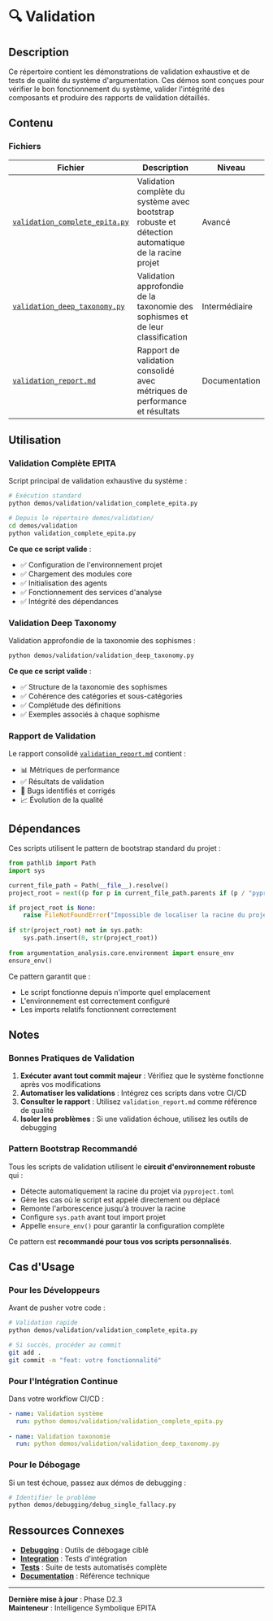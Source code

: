 # 🔍 Validation

## Description

Ce répertoire contient les démonstrations de validation exhaustive et de tests de qualité du système d'argumentation. Ces démos sont conçues pour vérifier le bon fonctionnement du système, valider l'intégrité des composants et produire des rapports de validation détaillés.

## Contenu

### Fichiers

| Fichier | Description | Niveau |
|---------|-------------|--------|
| [`validation_complete_epita.py`](./validation_complete_epita.py) | Validation complète du système avec bootstrap robuste et détection automatique de la racine projet | Avancé |
| [`validation_deep_taxonomy.py`](./validation_deep_taxonomy.py) | Validation approfondie de la taxonomie des sophismes et de leur classification | Intermédiaire |
| [`validation_report.md`](./validation_report.md) | Rapport de validation consolidé avec métriques de performance et résultats | Documentation |

## Utilisation

### Validation Complète EPITA

Script principal de validation exhaustive du système :

```bash
# Exécution standard
python demos/validation/validation_complete_epita.py

# Depuis le répertoire demos/validation/
cd demos/validation
python validation_complete_epita.py
```

**Ce que ce script valide** :
- ✅ Configuration de l'environnement projet
- ✅ Chargement des modules core
- ✅ Initialisation des agents
- ✅ Fonctionnement des services d'analyse
- ✅ Intégrité des dépendances

### Validation Deep Taxonomy

Validation approfondie de la taxonomie des sophismes :

```bash
python demos/validation/validation_deep_taxonomy.py
```

**Ce que ce script valide** :
- ✅ Structure de la taxonomie des sophismes
- ✅ Cohérence des catégories et sous-catégories
- ✅ Complétude des définitions
- ✅ Exemples associés à chaque sophisme

### Rapport de Validation

Le rapport consolidé [`validation_report.md`](./validation_report.md) contient :
- 📊 Métriques de performance
- ✅ Résultats de validation
- 🐛 Bugs identifiés et corrigés
- 📈 Évolution de la qualité

## Dépendances

Ces scripts utilisent le pattern de bootstrap standard du projet :

```python
from pathlib import Path
import sys

current_file_path = Path(__file__).resolve()
project_root = next((p for p in current_file_path.parents if (p / "pyproject.toml").exists()), None)

if project_root is None:
    raise FileNotFoundError("Impossible de localiser la racine du projet")
    
if str(project_root) not in sys.path:
    sys.path.insert(0, str(project_root))
    
from argumentation_analysis.core.environment import ensure_env
ensure_env()
```

Ce pattern garantit que :
- Le script fonctionne depuis n'importe quel emplacement
- L'environnement est correctement configuré
- Les imports relatifs fonctionnent correctement

## Notes

### Bonnes Pratiques de Validation

1. **Exécuter avant tout commit majeur** : Vérifiez que le système fonctionne après vos modifications
2. **Automatiser les validations** : Intégrez ces scripts dans votre CI/CD
3. **Consulter le rapport** : Utilisez `validation_report.md` comme référence de qualité
4. **Isoler les problèmes** : Si une validation échoue, utilisez les outils de debugging

### Pattern Bootstrap Recommandé

Tous les scripts de validation utilisent le **circuit d'environnement robuste** qui :
- Détecte automatiquement la racine du projet via `pyproject.toml`
- Gère les cas où le script est appelé directement ou déplacé
- Remonte l'arborescence jusqu'à trouver la racine
- Configure `sys.path` avant tout import projet
- Appelle `ensure_env()` pour garantir la configuration complète

Ce pattern est **recommandé pour tous vos scripts personnalisés**.

## Cas d'Usage

### Pour les Développeurs

Avant de pusher votre code :
```bash
# Validation rapide
python demos/validation/validation_complete_epita.py

# Si succès, procéder au commit
git add .
git commit -m "feat: votre fonctionnalité"
```

### Pour l'Intégration Continue

Dans votre workflow CI/CD :
```yaml
- name: Validation système
  run: python demos/validation/validation_complete_epita.py
  
- name: Validation taxonomie
  run: python demos/validation/validation_deep_taxonomy.py
```

### Pour le Débogage

Si un test échoue, passez aux démos de debugging :
```bash
# Identifier le problème
python demos/debugging/debug_single_fallacy.py
```

## Ressources Connexes

- **[Debugging](../debugging/README.md)** : Outils de débogage ciblé
- **[Integration](../integration/README.md)** : Tests d'intégration
- **[Tests](../../tests/)** : Suite de tests automatisés complète
- **[Documentation](../../docs/)** : Référence technique

---

**Dernière mise à jour** : Phase D2.3  
**Mainteneur** : Intelligence Symbolique EPITA
